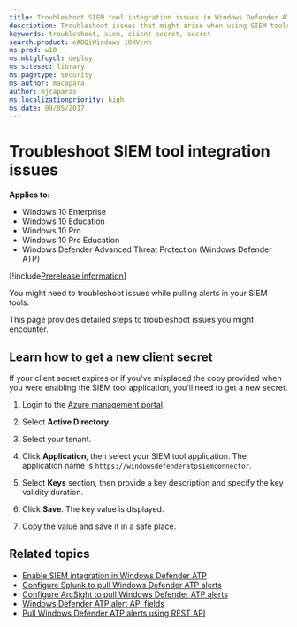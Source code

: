 ```yaml
---
title: Troubleshoot SIEM tool integration issues in Windows Defender ATP
description: Troubleshoot issues that might arise when using SIEM tools with Windows Defender ATP.
keywords: troubleshoot, siem, client secret, secret
search.product: eADQiWindows 10XVcnh
ms.prod: w10
ms.mktglfcycl: deploy
ms.sitesec: library
ms.pagetype: security
ms.author: macapara
author: mjcaparas
ms.localizationpriority: high
ms.date: 09/05/2017
---
```


# Troubleshoot SIEM tool integration issues

**Applies to:**

- Windows 10 Enterprise
- Windows 10 Education
- Windows 10 Pro
- Windows 10 Pro Education
- Windows Defender Advanced Threat Protection (Windows Defender ATP)

[!include[Prerelease information](prerelease.md)]


You might need to troubleshoot issues while pulling alerts in your SIEM tools.

This page provides detailed steps to troubleshoot issues you might encounter.


## Learn how to get a new client secret
If your client secret expires or if you've misplaced the copy provided when you were enabling the SIEM tool application,  you'll need to get a new secret.

1. Login to the [Azure management portal](https://ms.portal.azure.com).

2. Select **Active Directory**.

3. Select your tenant.

4. Click **Application**, then select your SIEM tool application. The application name is `https://windowsdefenderatpsiemconnector`.

5. Select **Keys** section, then provide a key description and specify the key validity duration.

6. Click **Save**. The key value is displayed.

7. Copy the value and save it in a safe place.


## Related topics
- [Enable SIEM integration in Windows Defender ATP](enable-siem-integration-windows-defender-advanced-threat-protection.md)
- [Configure Splunk to pull Windows Defender ATP alerts](configure-splunk-windows-defender-advanced-threat-protection.md)
- [Configure ArcSight to pull Windows Defender ATP alerts](configure-arcsight-windows-defender-advanced-threat-protection.md)
- [Windows Defender ATP alert API fields](api-portal-mapping-windows-defender-advanced-threat-protection.md)
- [Pull Windows Defender ATP alerts using REST API](pull-alerts-using-rest-api-windows-defender-advanced-threat-protection.md)
